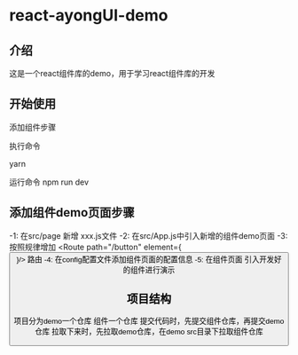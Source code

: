 # react-ayongUI-demo

## 介绍

这是一个react组件库的demo，用于学习react组件库的开发

## 开始使用

添加组件步骤

执行命令

yarn

运行命令 npm run dev

## 添加组件demo页面步骤

-1: 在src/page 新增 xxx.js文件
-2: 在src/App.js中引入新增的组件demo页面
-3: 按照规律增加    <Route path="/button" element={<Button/>}/> 路由
-4: 在config配置文件添加组件页面的配置信息
-5: 在组件页面 引入开发好的组件进行演示

## 项目结构

项目分为demo一个仓库 组件一个仓库
提交代码时，先提交组件仓库，再提交demo仓库
拉取下来时，先拉取demo仓库，在demo src目录下拉取组件仓库
